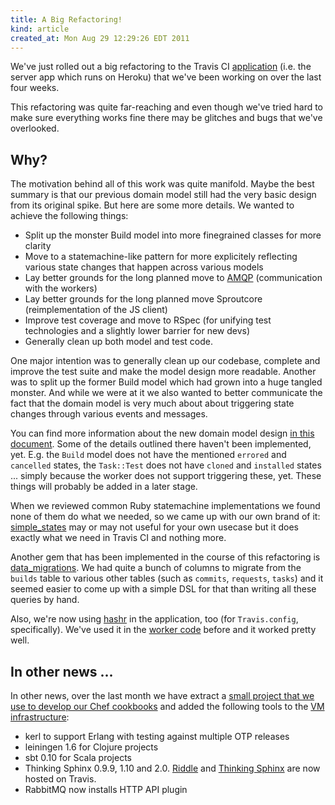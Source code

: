 ```yaml
---
title: A Big Refactoring!
kind: article
created_at: Mon Aug 29 12:29:26 EDT 2011
---
```


We've just rolled out a big refactoring to the Travis CI [application](https://github.com/travis-ci/travis-ci)
(i.e. the server app which runs on Heroku) that we've been working on over the
last four weeks.

This refactoring was quite far-reaching and even though we've tried hard to
make sure everything works fine there may be glitches and bugs that we've
overlooked.

## Why?

The motivation behind all of this work was quite manifold. Maybe the best
summary is that our previous domain model still had the very basic design from
its original spike. But here are some more details. We wanted to achieve the
following things:

* Split up the monster Build model into more finegrained classes for more
  clarity
* Move to a statemachine-like pattern for more explicitely reflecting
  various state changes that happen across various models
* Lay better grounds for the long planned move to [AMQP](https://github.com/ruby-amqp/amqp)
  (communication with the workers)
* Lay better grounds for the long planned move Sproutcore (reimplementation of
  the JS client)
* Improve test coverage and move to RSpec (for unifying test technologies and a
  slightly lower barrier for new devs)
* Generally clean up both model and test code.

One major intention was to generally clean up our codebase, complete and
improve the test suite and make the model design more readable. Another was
to split up the former Build model which had grown into a huge tangled monster.
And while we were at it we also wanted to better communicate the fact that the
domain model is very much about about triggering state changes through various
events and messages.

You can find more information about the new domain model design [in this
document](https://github.com/travis-ci/travis-ci/blob/statemachine_merge/docs/notes/build_tasks.md).
Some of the details outlined there haven't been implemented, yet. E.g. the
`Build` model does not have the mentioned `errored` and `cancelled` states, the
`Task::Test` does not have `cloned` and `installed` states ... simply because the
worker does not support triggering these, yet. These things will probably be
added in a later stage.

When we reviewed common Ruby statemachine implementations we found none of them
do what we needed, so we came up with our own brand of it:
[simple_states](https://github.com/svenfuchs/simple_states) may or may not
useful for your own usecase but it does exactly what we need in Travis CI and
nothing more.

Another gem that has been implemented in the course of this refactoring is
[data_migrations](https://github.com/svenfuchs/data_migrations). We had quite a
bunch of columns to migrate from the `builds` table to various other tables
(such as `commits`, `requests`, `tasks`) and it seemed easier to come up with a
simple DSL for that than writing all these queries by hand.

Also, we're now using [hashr](https://github.com/svenfuchs/hashr) in the
application, too (for `Travis.config`, specifically). We've used it in the
[worker code](https://github.com/travis-ci/travis-worker) before and it worked
pretty well.

## In other news ...

In other news, over the last month we have extract a [small project that we use to develop our Chef cookbooks](https://github.com/michaelklishin/sous-chef) and
added the following tools to the [VM infrastructure](https://github.com/travis-ci/travis-cookbooks/tree/master/vagrant_base):

 * kerl to support Erlang with testing against multiple OTP releases
 * leiningen 1.6 for Clojure projects
 * sbt 0.10 for Scala projects
 * Thinking Sphinx 0.9.9, 1.10 and 2.0. [Riddle](http://freelancing-god.github.com/riddle) and [Thinking Sphinx](http://freelancing-god.github.com/ts/en/) are now hosted on Travis.
 * RabbitMQ now installs HTTP API plugin

